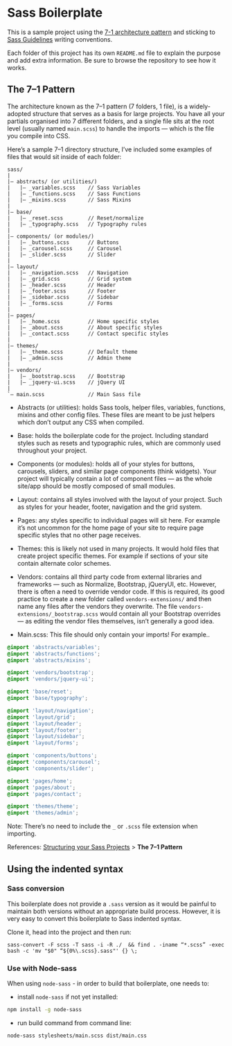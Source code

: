 # Sass Boilerplate

This is a sample project using the [7-1 architecture pattern](http://sass-guidelin.es/#architecture) and sticking to [Sass Guidelines](http://sass-guidelin.es) writing conventions.

Each folder of this project has its own `README.md` file to explain the purpose and add extra information. Be sure to browse the repository to see how it works.

## The 7–1 Pattern

The architecture known as the 7–1 pattern (7 folders, 1 file), is a widely-adopted structure that serves as a basis for large projects. You have all your partials organised into 7 different folders, and a single file sits at the root level (usually named `main.scss`) to handle the imports — which is the file you compile into CSS.

Here’s a sample 7–1 directory structure, I’ve included some examples of files that would sit inside of each folder:

```
sass/
|
|– abstracts/ (or utilities/)
|   |– _variables.scss    // Sass Variables
|   |– _functions.scss    // Sass Functions
|   |– _mixins.scss       // Sass Mixins
|
|– base/
|   |– _reset.scss        // Reset/normalize
|   |– _typography.scss   // Typography rules
|
|– components/ (or modules/)
|   |– _buttons.scss      // Buttons
|   |– _carousel.scss     // Carousel
|   |– _slider.scss       // Slider
|
|– layout/
|   |– _navigation.scss   // Navigation
|   |– _grid.scss         // Grid system
|   |– _header.scss       // Header
|   |– _footer.scss       // Footer
|   |– _sidebar.scss      // Sidebar
|   |– _forms.scss        // Forms
|
|– pages/
|   |– _home.scss         // Home specific styles
|   |– _about.scss        // About specific styles
|   |– _contact.scss      // Contact specific styles
|
|– themes/
|   |– _theme.scss        // Default theme
|   |– _admin.scss        // Admin theme
|
|– vendors/
|   |– _bootstrap.scss    // Bootstrap
|   |– _jquery-ui.scss    // jQuery UI
|
`– main.scss              // Main Sass file
```

- Abstracts (or utilities): holds Sass tools, helper files, variables, functions, mixins and other config files. These files are meant to be just helpers which don’t output any CSS when compiled.

- Base: holds the boilerplate code for the project. Including standard styles such as resets and typographic rules, which are commonly used throughout your project.

- Components (or modules): holds all of your styles for buttons, carousels, sliders, and similar page components (think widgets). Your project will typically contain a lot of component files — as the whole site/app should be mostly composed of small modules.

- Layout: contains all styles involved with the layout of your project. Such as styles for your header, footer, navigation and the grid system.

- Pages: any styles specific to individual pages will sit here. For example it’s not uncommon for the home page of your site to require page specific styles that no other page receives.

- Themes: this is likely not used in many projects. It would hold files that create project specific themes. For example if sections of your site contain alternate color schemes.

- Vendors: contains all third party code from external libraries and frameworks — such as Normalize, Bootstrap, jQueryUI, etc. However, there is often a need to override vendor code. If this is required, its good practice to create a new folder called `vendors-extensions/` and then name any files after the vendors they overwrite. The file `vendors-extensions/_bootstrap.scss` would contain all your Bootstrap overrides — as editing the vendor files themselves, isn’t generally a good idea.

- Main.scss: This file should only contain your imports! For example..

```scss
@import 'abstracts/variables';
@import 'abstracts/functions';
@import 'abstracts/mixins';

@import 'vendors/bootstrap';
@import 'vendors/jquery-ui';

@import 'base/reset';
@import 'base/typography';

@import 'layout/navigation';
@import 'layout/grid';
@import 'layout/header';
@import 'layout/footer';
@import 'layout/sidebar';
@import 'layout/forms';

@import 'components/buttons';
@import 'components/carousel';
@import 'components/slider';

@import 'pages/home';
@import 'pages/about';
@import 'pages/contact';

@import 'themes/theme';
@import 'themes/admin';
```

Note: There’s no need to include the `_` or `.scss` file extension when importing.

References: [Structuring your Sass Projects](https://itnext.io/structuring-your-sass-projects-c8d41fa55ed4) > **The 7–1 Pattern**

## Using the indented syntax

### Sass conversion

This boilerplate does not provide a `.sass` version as it would be painful to maintain both versions without an appropriate build process. However, it is very easy to convert this boilerplate to Sass indented syntax.

Clone it, head into the project and then run:

```
sass-convert -F scss -T sass -i -R ./  && find . -iname “*.scss” -exec bash -c 'mv "$0" “${0%\.scss}.sass"' {} \;
```

### Use with Node-sass

When using `node-sass` - in order to build that boilerplate, one needs to:

- install `node-sass` if not yet installed:

```bash
npm install -g node-sass
```

- run build command from command line:

```bash
node-sass stylesheets/main.scss dist/main.css
```
